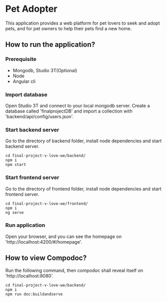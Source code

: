 # Pet Adopter 
This application provides a web platform for pet lovers to seek and adopt pets, and for pet owners to help their pets find a new home. 
## How to run the application?
### Prerequisite
- Mongodb, Studio 3T(Optional)
- Node
- Angular cli
### Import database
Open Studio 3T and connect to your local mongodb server. Create a database called 'finalprojectDB' and import a collection with 'backend/api/config/users.json'.
### Start backend server
Go to the directory of backend folder, install node dependencies and start backend server.
```
cd final-project-v-love-we/backend/
npm i
npm start
```
### Start frontend server
Go to the directory of frontend folder, install node dependencies and start frontend server.
```
cd final-project-v-love-we/frontend/
npm i
ng serve
```
### Run application
Open your browser, and you can see the homepage on 'http://localhost:4200/#/homepage'.

## How to view Compodoc?
Run the following command, then compodoc shall reveal itself on 'http://localhost:8080'.
```
cd final-project-v-love-we/backend/
npm i
npm run doc:buildandserve
```
